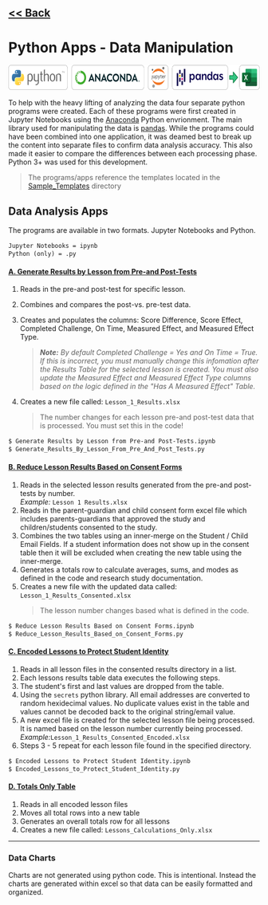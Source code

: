 ## <a href="../README.md"><< Back</a>

# Python Apps - Data Manipulation

<img src="../images/python-to-excel.png" height="50">

To help with the heavy lifting of analyzing the data four separate python programs were created. Each of these programs were first created in Jupyter Notebooks using the <a href="https://www.anaconda.com/">Anaconda<a> Python envrionment. The main library used for manipulating the data is <a href="https://pandas.pydata.org/">pandas</a>. While the programs could have been combined into one application, it was deamed best to break up the content into separate files to confirm data analysis accuracy. This also made it easier to compare the differences between each processing phase. Python 3+ was used for this development.

> The programs/apps reference the templates located in the <a href="./Sample_Templates">Sample_Templates</a> directory

## Data Analysis Apps

The programs are available in two formats. Jupyter Notebooks and Python.

```
Jupyter Notebooks = ipynb
Python (only) = .py
```

#### <u>A. Generate Results by Lesson from Pre-and Post-Tests</u>

1.  Reads in the pre-and post-test for specific lesson.
2.  Combines and compares the post-vs. pre-test data.
3.  Creates and populates the columns: Score Difference, Score Effect, Completed Challenge, On Time, Measured Effect, and Measured Effect Type.

    > _**Note:** By default Completed Challenge = Yes and On Time = True. If this is incorrect, you must manually change this infomation after the Results Table for the selected lesson is created. You must also update the Measured Effect and Measured Effect Type columns based on the logic defined in the "Has A Measured Effect" Table._

4.  Creates a new file called: `Lesson_1_Results.xlsx`
    > The number changes for each lesson pre-and post-test data that is processed. You must set this in the code!

```
$ Generate Results by Lesson from Pre-and Post-Tests.ipynb
$ Generate_Results_By_Lesson_From_Pre_And_Post_Tests.py
```

#### <u>B. Reduce Lesson Results Based on Consent Forms</u>

1. Reads in the selected lesson results generated from the pre-and post-tests by number. <br />_Example:_ `Lesson 1 Results.xlsx`
2. Reads in the parent-guardian and child consent form excel file which includes parents-guardians that approved the study and children/students consented to the study.
3. Combines the two tables using an inner-merge on the Student / Child Email Fields. If a student information does not show up in the consent table then it will be excluded when creating the new table using the inner-merge.
4. Generates a totals row to calculate averages, sums, and modes as defined in the code and research study documentation.
5. Creates a new file with the updated data called: `Lesson_1_Results_Consented.xlsx`
   > The lesson number changes based what is defined in the code.

```
$ Reduce Lesson Results Based on Consent Forms.ipynb
$ Reduce_Lesson_Results_Based_on_Consent_Forms.py
```

#### <u>C. Encoded Lessons to Protect Student Identity</u>

1. Reads in all lesson files in the consented results directory in a list.
2. Each lessons results table data executes the following steps.
3. The student's first and last values are dropped from the table.
4. Using the `secrets` python library. All email addresses are converted to random hexidecimal values. No duplicate values exist in the table and values cannot be decoded back to the original string/email value.
5. A new excel file is created for the selected lesson file being processed. It is named based on the lesson number currently being processed. <br />_Example:_`Lesson_1_Results_Consented_Encoded.xlsx`
6. Steps 3 - 5 repeat for each lesson file found in the specified directory.

```
$ Encoded Lessons to Protect Student Identity.ipynb
$ Encoded_Lessons_to_Protect_Student_Identity.py
```

#### <u>D. Totals Only Table</u>

1. Reads in all encoded lesson files
2. Moves all total rows into a new table
3. Generates an overall totals row for all lessons
4. Creates a new file called: `Lessons_Calculations_Only.xlsx`

---

### Data Charts

Charts are not generated using python code. This is intentional. Instead the charts are generated within excel so that data can be easily formatted and organized.
